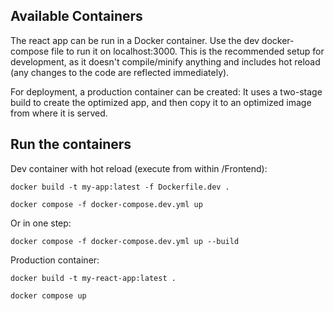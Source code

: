 ## Available Containers

The react app can be run in a Docker container. Use the dev docker-compose file to run it on localhost:3000. This is the recommended setup for development, as it doesn't compile/minify anything and includes hot reload (any changes to the code are reflected immediately).

For deployment, a production container can be created: It uses a two-stage build to create the optimized app, and then copy it to an optimized image from where it is served.

## Run the containers

Dev container with hot reload (execute from within /Frontend):

`docker build -t my-app:latest -f Dockerfile.dev .`

`docker compose -f docker-compose.dev.yml up`

Or in one step:

`docker compose -f docker-compose.dev.yml up --build`

Production container:

`docker build -t my-react-app:latest .`

`docker compose up`